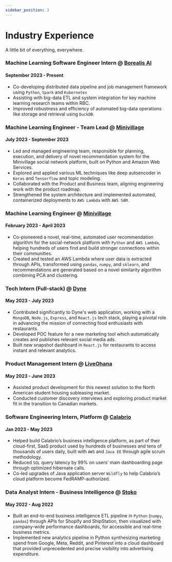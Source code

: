 ```yaml
---
sidebar_position: 3
---
```


# Industry Experience
A little bit of everything, everywhere.

### Machine Learning Software Engineer Intern @ [Borealis AI](https://www.borealisai.com/)

#### September 2023 - Present

- Co-developing distributed data pipeline and job management framework using `Python`, `Spark` and `Kubernetes`
- Assisting with big-data ETL and system integration for key machine learning research teams within RBC.
- Improved robustness and efficiency of automated big-data operations like storage and retrieval using `DuckDB`.

### Machine Learning Engineer - Team Lead @ [Minivillage](https://minivillage.ca/)

#### July 2023 - September 2023

- Led and managed engineering team, responsible for planning, execution, and delivery of novel recommendation system for the Minivillage social network platform, built on Python and Amazon Web Services.
- Explored and applied various ML techniques like deep autoencoder in `Keras` and `Tensorflow` and topic modeling.
- Collaborated with the Product and Business team, aligning engineering work with the product roadmap.
- Strengthened the system architecture and implemented automated, containerized deployments to `AWS Lambda` with `AWS SAM`.

### Machine Learning Engineer @ [Minivillage](https://minivillage.ca/)

#### February 2023 - April 2023

- Co-pioneered a novel, real-time, automated user recommendation algorithm for the social-network platform  with `Python` and `AWS Lambda`, helping hundreds of users find and build stronger connections within their communities.
- Created and tested an AWS Lambda where user data is extracted through APIs, transformed using `pandas`, `numpy`, and `sklearn`, and recommendations are generated based on a novel similarity algorithm combining PCA and clustering.

### Tech Intern (Full-stack) @ [Dyne](https://dyneapp.ca/)

#### May 2023 - July 2023

- Contributed significantly to Dyne's web application, working with a `MongoDB`, `Node.js`, `Express`, and `React.js` tech stack, playing a pivotal role in advancing the mission of connecting food enthusiasts with restaurants.
- Developed POC feature for a new marketing tool which automatically creates and publishes relevant social media ads.
- Built new snapshot dashboard in `React.js` for restaurants to access instant and relevant analytics.

### Product Management Intern @ [LiveOhana](https://liveohana.ai/)

#### May 2023 - June 2023

- Assisted product development for this newest solution to the North American student housing subleasing market.
- Conducted customer discovery interviews and exploring product market fit in the transition to Canadian markets.

### Software Engineering Intern, Platform @ [Calabrio](https://www.calabrio.com/)

#### Jan 2023 - May 2023

- Helped build Calabrio’s business intelligence platform, as part of their cloud-first, SaaS product used by hundreds of businesses and tens of thousands of users daily, built with `AWS` and `Java EE` through agile scrum methodology.
- Reduced `SQL` query latency by 99% on users’ main dashboarding page through optimized hibernate calls.
- Co-led upgrades of Java application server `Wildfly` to help Calabrio’s cloud platform become FedRAMP-authorized.

### Data Analyst Intern - Business Intelligence @ [Stoko](https://stoko.com/)

#### May 2022 - Aug 2022

- Built an end-to-end business intelligence ETL pipeline in `Python` (`numpy`, `pandas`) through APIs for Shopify and ShipStation, then visualized with company-wide performance dashboards, for accessible and real-time business metrics.
- Implemented new analytics pipeline in Python synthesizing marketing spend from Google, Meta, Reddit, and Pinterest into a cloud dashboard that provided unprecedented and precise visibility into advertising expenditure.
